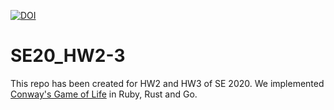 [![DOI](https://zenodo.org/badge/289756633.svg)](https://zenodo.org/badge/latestdoi/289756633)

# SE20_HW2-3

This repo has been created for HW2 and HW3 of SE 2020. We implemented [Conway's Game of Life](https://en.wikipedia.org/wiki/Conway%27s_Game_of_Life) in Ruby, Rust and Go. 
